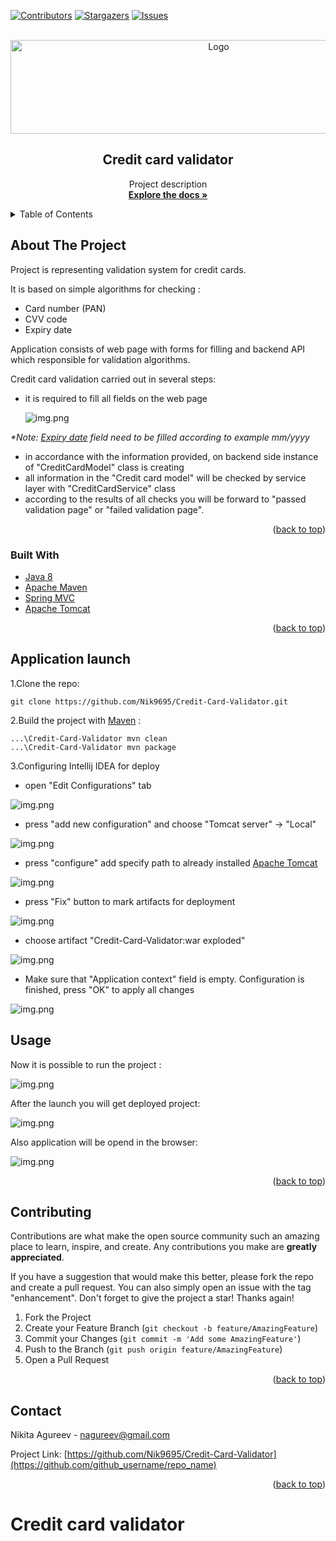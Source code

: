 <div id="top"></div>

[![Contributors][contributors-shield]][contributors-url]
[![Stargazers][stars-shield]][stars-url]
[![Issues][issues-shield]][issues-url]



<!-- PROJECT LOGO -->
<br />
<div align="center">
    <img src="src/images/logo.png" alt="Logo" width="650" height="150">

<h2 align="center">Credit card validator</h2>

  <p align="center">
    Project description
    <br/>
    <a href="https://nik9695.github.io/Bank-statement-analyzer/"><strong>Explore the docs »</strong></a>
  </p>
</div>



<!-- TABLE OF CONTENTS -->
<details>
  <summary>Table of Contents</summary>
  <ol>
    <li>
      <a href="#about-the-project">About The Project</a>
      <ul>
        <li><a href="#built-with">Built With</a></li>
      </ul>
    </li>
    <li><a href="#Application launch">Installation</a></li>
    <li><a href="#usage">Usage</a></li>
    <li><a href="#contributing">Contributing</a></li>
    <li><a href="#contact">Contact</a></li>
  </ol>
</details>



<!-- ABOUT THE PROJECT -->
## About The Project

Project is representing validation system for credit cards.

It is based on simple algorithms for checking :

- Card number (PAN)
- CVV code 
- Expiry date

Application consists of web page with forms for filling and backend API which responsible for validation algorithms.

Credit card validation carried out in several steps:

- it is required to fill all fields on the web page

  ![img.png](src/images/filled_validator.PNG)

<i>*Note: [Expiry date]() field need to be filled according to example mm/yyyy</i>

- in accordance with the information provided, on backend side instance of "CreditCardModel" class is creating
- all information in the "Credit card model" will be checked by service layer with "CreditCardService" class
- according to the results of all checks you will be forward to "passed validation page" or "failed validation page".

<p align="right">(<a href="#top">back to top</a>)</p>



### Built With

* [Java 8](https://www.oracle.com/java/technologies/java8.html)
* [Apache Maven](https://maven.apache.org/)
* [Spring MVC]()
* [Apache Tomcat]()

<p align="right">(<a href="#top">back to top</a>)</p>


## Application launch
1.Clone the repo:
   ```shell
   git clone https://github.com/Nik9695/Credit-Card-Validator.git
   ```
2.Build the project with [Maven]() :

   ```shell
  ...\Credit-Card-Validator mvn clean
  ...\Credit-Card-Validator mvn package
   ```

3.Configuring Intellij IDEA for deploy


- open "Edit Configurations" tab

![img.png](src/images/idea_config_step3_1.png)

- press "add new configuration" and choose "Tomcat server" -> "Local"

![img.png](src/images/idea_config_step3_2.png)

- press "configure" add specify path to already installed <u>[Apache Tomcat](https://tomcat.apache.org/)</u>

![img.png](src/images/idea_config_step3_3.png)

- press "Fix" button to mark artifacts for deployment

![img.png](src/images/idea_config_step3_4.png)

- choose artifact "Credit-Card-Validator:war exploded"

![img.png](src/images/idea_config_step3_5.png)

- Make sure that "Application context" field is empty. Configuration is finished, press "OK" to apply all changes

![img.png](src/images/idea_config_step3_note.png)

## Usage

Now it is possible to run the project :

![img.png](src/images/idea_config_step4_1.png)

After the launch you will get deployed project:

![img.png](src/images/idea_config_step4_2.png)

Also application will be opend in the browser:

![img.png](src/images/idea_config_step4_3.png)

<p align="right">(<a href="#top">back to top</a>)</p>




<!-- CONTRIBUTING -->
## Contributing

Contributions are what make the open source community such an amazing place to learn, inspire, and create. Any contributions you make are **greatly appreciated**.

If you have a suggestion that would make this better, please fork the repo and create a pull request. You can also simply open an issue with the tag "enhancement".
Don't forget to give the project a star! Thanks again!

1. Fork the Project
2. Create your Feature Branch (`git checkout -b feature/AmazingFeature`)
3. Commit your Changes (`git commit -m 'Add some AmazingFeature'`)
4. Push to the Branch (`git push origin feature/AmazingFeature`)
5. Open a Pull Request

<p align="right">(<a href="#top">back to top</a>)</p>


<!-- CONTACT -->
## Contact

Nikita Agureev - nagureev@gmail.com

Project Link: [https://github.com/Nik9695/Credit-Card-Validator](https://github.com/github_username/repo_name)

<p align="right">(<a href="#top">back to top</a>)</p>




<!-- MARKDOWN LINKS & IMAGES -->
<!-- https://www.markdownguide.org/basic-syntax/#reference-style-links -->

[contributors-shield]: https://img.shields.io/github/contributors/Nik9695/Credit-Card-Validator.svg?style=for-the-badge
[contributors-url]: https://github.com/Nik9695/Credit-Card-Validator/graphs/contributors

[stars-shield]: https://img.shields.io/github/stars/Nik9695/Credit-Card-Validator.svg?style=for-the-badge
[stars-url]: https://github.com/Nik9695/Credit-Card-Validator/stargazers

[issues-shield]: https://img.shields.io/github/issues/Nik9695/Credit-Card-Validator.svg?style=for-the-badge
[issues-url]: https://github.com/Nik9695/Credit-Card-Validator/issues


# Credit card validator
